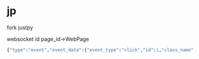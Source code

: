 # jp
fork justpy

websocket
id
page_id->WebPage


```python
{"type":"event","event_data":{"event_type":"click","id":1,"class_name":"Div","html_tag":"div","vue_type":"html_component","event_target":"1","page_id":0,"websocket_id":"","event_current_target":"1"}}

```

